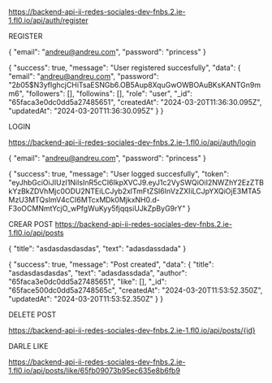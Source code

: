 https://backend-api-ii-redes-sociales-dev-fnbs.2.ie-1.fl0.io/api/auth/register

REGISTER

{
    "email": "andreu@andreu.com",
    "password": "princess"
}

{
    "success": true,
    "message": "User registered succesfully",
    "data": {
        "email": "andreu@andreu.com",
        "password": "$2b$05$N3yfIghcjCHiTsaESNGb6.OB5Aup8XquGwOWBOAuBKsKANTGn9mm6",
        "followers": [],
        "followins": [],
        "role": "user",
        "_id": "65faca3e0dc0dd5a27485651",
        "createdAt": "2024-03-20T11:36:30.095Z",
        "updatedAt": "2024-03-20T11:36:30.095Z"
    }
}


LOGIN

https://backend-api-ii-redes-sociales-dev-fnbs.2.ie-1.fl0.io/api/auth/login

{
  "email": "andreu@andreu.com",
  "password": "princess"
}

{
  "success": true,
  "message": "User logged succesfully",
  "token": "eyJhbGciOiJIUzI1NiIsInR5cCI6IkpXVCJ9.eyJ1c2VySWQiOiI2NWZhY2EzZTBkYzBkZDVhMjc0ODU2NTEiLCJyb2xlTmFtZSI6InVzZXIiLCJpYXQiOjE3MTA5MzU3MTQsImV4cCI6MTcxMDk0MjkxNH0.d-F3oOCMNmtYcjO_wPfgWuKyy5fjqqsiUJkZpByG9rY"
}









CREAR POST
https://backend-api-ii-redes-sociales-dev-fnbs.2.ie-1.fl0.io/api/posts

{
    "title": "asdasdasdasdas",
    "text": "adasdassdada"
}


{
    "success": true,
    "message": "Post created",
    "data": {
        "title": "asdasdasdasdas",
        "text": "adasdassdada",
        "author": "65faca3e0dc0dd5a27485651",
        "like": [],
        "_id": "65face500dc0dd5a2748565c",
        "createdAt": "2024-03-20T11:53:52.350Z",
        "updatedAt": "2024-03-20T11:53:52.350Z"
    }
}


DELETE POST

https://backend-api-ii-redes-sociales-dev-fnbs.2.ie-1.fl0.io/api/posts/{id}



DARLE LIKE

https://backend-api-ii-redes-sociales-dev-fnbs.2.ie-1.fl0.io/api/posts/like/65fb09073b95ec635e8b6fb9